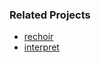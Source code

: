 ### Related Projects
- [rechoir](https://www.npmjs.com/package/rechoir)
- [interpret](https://www.npmjs.com/package/interpret)
